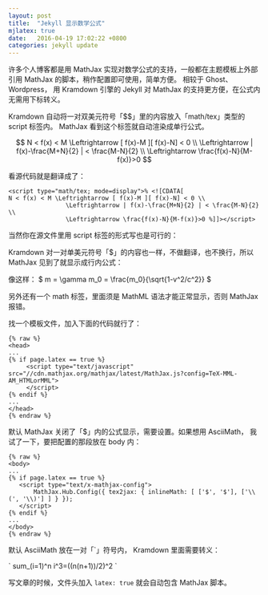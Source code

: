 ```yaml
---
layout: post
title:  "Jekyll 显示数学公式"
mjlatex: true
date:   2016-04-19 17:02:22 +0800
categories: jekyll update
---
```


许多个人博客都是用 MathJax 实现对数学公式的支持，一般都在主题模板上外部引用 MathJax 的脚本，稍作配置即可使用，简单方便。
相较于 Ghost、Wordpress， 用 Kramdown 引擎的 Jekyll 对 MathJax 的支持更方便，在公式内无需用下标转义。

Kramdown 自动将一对双美元符号「$$」里的内容放入「math/tex」类型的 script 标签内。 MathJax 看到这个标签就自动渲染成单行公式。

$$ N < f(x) < M \Leftrightarrow [ f(x)-M ][ f(x)-N] < 0 \\
                \Leftrightarrow | f(x)-\frac{M+N}{2} | < \frac{M-N}{2}  \\
                \Leftrightarrow \frac{f(x)-N}{M-f(x)}>0 $$

看源代码就是翻译成了：

```
<script type="math/tex; mode=display">% <![CDATA[
N < f(x) < M \Leftrightarrow [ f(x)-M ][ f(x)-N] < 0 \\
                \Leftrightarrow | f(x)-\frac{M+N}{2} | < \frac{M-N}{2}  \\
                \Leftrightarrow \frac{f(x)-N}{M-f(x)}>0 %]]></script>
```

当然你在源文件里用 script 标签的形式写也是可行的：

<script type="math/tex; mode=display">\complement_U(A\bigcap B) = \complement_UA\bigcup \complement_UB; \complement_U(A\bigcup B) = \complement_UA\bigcap \complement_UB</script>

Kramdown 对一对单美元符号「$」的内容也一样，不做翻译，也不换行，所以 MathJax 见到了就显示成行内公式：

像这样： $ m = \gamma m_0 = \frac{m_0}{\sqrt{1-v^2/c^2}} $

另外还有一个 math 标签，里面须是 MathML 语法才能正常显示，否则 MathJax 报错。

找一个模板文件，加入下面的代码就行了：

```
{% raw %}
<head>
...
{% if page.latex == true %}
     <script type="text/javascript" src="//cdn.mathjax.org/mathjax/latest/MathJax.js?config=TeX-MML-AM_HTMLorMML">
     </script>
{% endif %}
...
</head>
{% endraw %}
```

默认 MathJax 关闭了「$」内的公式显示，需要设置。如果想用 AsciiMath， 我试了一下，要把配置的那段放在 body 内：

```
{% raw %}
<body>
...
{% if page.latex == true %}
   <script type="text/x-mathjax-config">
       MathJax.Hub.Config({ tex2jax: { inlineMath: [ ['$', '$'], ['\\(', '\\)'] ] } });
   </script>
{% endif %}
...
</body>
{% endraw %}
```

默认 AsciiMath 放在一对「\`」符号内， Kramdown 里面需要转义：

\` sum_(i=1)^n i^3=((n(n+1))/2)^2 \`

写文章的时候，文件头加入 `latex: true` 就会自动包含 MathJax 脚本。 
